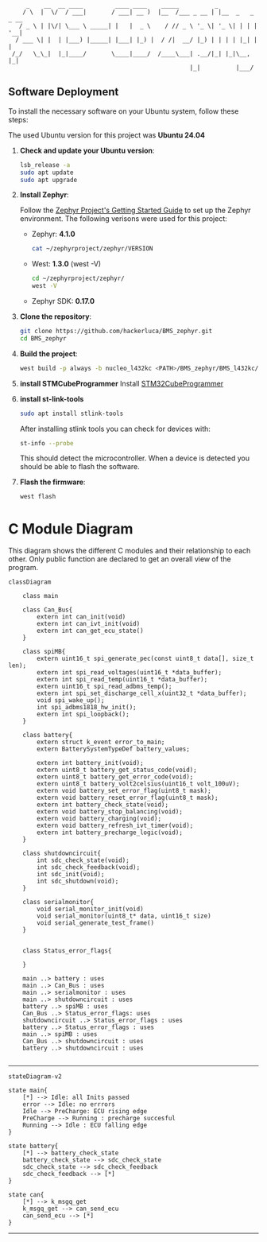 ```ASCII
     _    __  __ ____         ____ ____    _____          _                
    / \  |  \/  / ___|       / ___| __ )  |__  /___ _ __ | |__  _   _ _ __ 
   / _ \ | |\/| \___ \ _____| |   |  _ \    / // _ \ '_ \| '_ \| | | | '__|
  / ___ \| |  | |___) |_____| |___| |_) |  / /|  __/ |_) | | | | |_| | |   
 /_/   \_\_|  |_|____/       \____|____/  /____\___| .__/|_| |_|\__, |_|   
                                                   |_|          |___/   
```

## Software Deployment
To install the necessary software on your Ubuntu system, follow these steps:

The used Ubuntu version for this project was **Ubuntu 24.04**
1. **Check and update your Ubuntu version**:
    ```sh
    lsb_release -a
    sudo apt update
    sudo apt upgrade
    ```

2. **Install Zephyr**:

    Follow the [Zephyr Project's Getting Started Guide](https://docs.zephyrproject.org/latest/getting_started/index.html) to set up the Zephyr environment.
    The following verisons were used for this project:
    - Zephyr: **4.1.0**
        ```sh
        cat ~/zephyrproject/zephyr/VERSION
        ```
    - West: **1.3.0** (west -V)
        ```sh
        cd ~/zephyrproject/zephyr/
        west -V
        ```
    - Zephyr SDK: **0.17.0**

3. **Clone the repository**:
    ```sh
    git clone https://github.com/hackerluca/BMS_zephyr.git
    cd BMS_zephyr
    ```
4. **Build the project**:
    ```sh
    west build -p always -b nucleo_l432kc <PATH>/BMS_zephyr/BMS_l432kc/
    ```

5. **install STMCubeProgrammer**
    Install [STM32CubeProgrammer](https://www.st.com/en/development-tools/stm32cubeprog.html)

6. **install st-link-tools**
    ```sh
    sudo apt install stlink-tools
    ```
    After installing stlink tools you can check for devices with:
    ```sh
    st-info --probe
    ```
    This should detect the microcontroller. When a device is detected you should be able to flash the software.

7. **Flash the firmware**:
    ```sh
    west flash
    ```

# C Module Diagram
This diagram shows the different C modules and their relationship to each other. Only public function are declared to get an overall view of the program.

```mermaid
classDiagram

    class main

    class Can_Bus{
        extern int can_init(void)
        extern int can_ivt_init(void)
        extern int can_get_ecu_state()
    }

    class spiMB{
        extern uint16_t spi_generate_pec(const uint8_t data[], size_t len);
        extern int spi_read_voltages(uint16_t *data_buffer);
        extern int spi_read_temp(uint16_t *data_buffer);
        extern uint16_t spi_read_adbms_temp();
        extern int spi_set_discharge_cell_x(uint32_t *data_buffer);
        void spi_wake_up();
        int spi_adbms1818_hw_init();
        extern int spi_loopback();
    }

    class battery{
        extern struct k_event error_to_main;
        extern BatterySystemTypeDef battery_values;

        extern int battery_init(void);
        extern uint8_t battery_get_status_code(void);
        extern uint8_t battery_get_error_code(void);
        extern uint8_t battery_volt2celsius(uint16_t volt_100uV);
        extern void battery_set_error_flag(uint8_t mask);
        extern void battery_reset_error_flag(uint8_t mask);
        extern int battery_check_state(void);
        extern void battery_stop_balancing(void);
        extern void battery_charging(void);
        extern void battery_refresh_ivt_timer(void);
        extern int battery_precharge_logic(void);
    }

    class shutdowncircuit{
        int sdc_check_state(void);
        int sdc_check_feedback(void);
        int sdc_init(void);
        int sdc_shutdown(void);
    }

    class serialmonitor{
        void serial_monitor_init(void)
        void serial_monitor(uint8_t* data, uint16_t size)
        void serial_generate_test_frame()
    }


    class Status_error_flags{

    }

    main ..> battery : uses
    main ..> Can_Bus : uses
    main ..> serialmonitor : uses
    main ..> shutdowncircuit : uses
    battery ..> spiMB : uses
    Can_Bus ..> Status_error_flags: uses
    shutdowncircuit ..> Status_error_flags : uses
    battery ..> Status_error_flags : uses
    main ..> spiMB : uses
    Can_Bus ..> shutdowncircuit : uses    
    battery ..> shutdowncircuit : uses


```
---

```mermaid
stateDiagram-v2

state main{
    [*] --> Idle: all Inits passed
    error --> Idle: no errrors
    Idle --> PreCharge: ECU rising edge
    PreCharge --> Running : precharge succesful
    Running --> Idle : ECU falling edge 
}

state battery{
    [*] --> battery_check_state
    battery_check_state --> sdc_check_state
    sdc_check_state --> sdc_check_feedback
    sdc_check_feedback --> [*]
}

state can{
    [*] --> k_msgq_get
    k_msgq_get --> can_send_ecu
    can_send_ecu --> [*]
}

```
---
